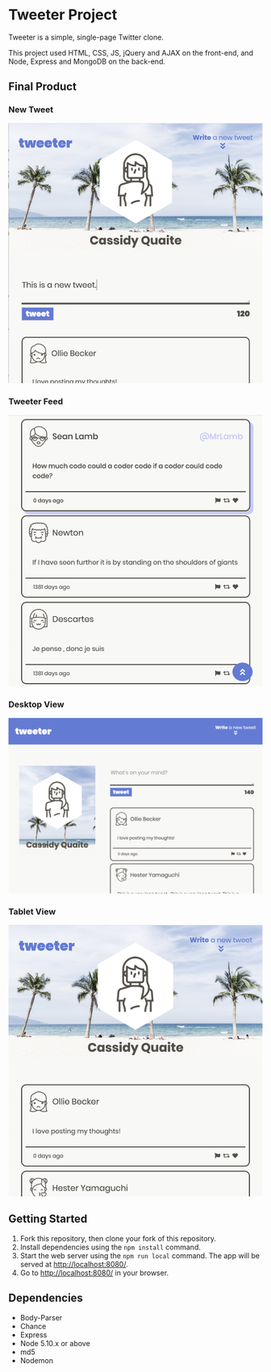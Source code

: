 # Tweeter Project

Tweeter is a simple, single-page Twitter clone.

This project used HTML, CSS, JS, jQuery and AJAX on the front-end, and Node, Express and MongoDB on the back-end.

## Final Product

### New Tweet

!["New Tweet"](https://github.com/cassidyq/tweeter/blob/master/docs/new-tweet.png?raw=true)

### Tweeter Feed

!["Tweeter Feed"](https://github.com/cassidyq/tweeter/blob/master/docs/tweeter-feed.png?raw=true)

### Desktop View

!["Desktop View"](https://github.com/cassidyq/tweeter/blob/master/docs/desktop-view.png?raw=true)

### Tablet View

!["Tablet View"](https://github.com/cassidyq/tweeter/blob/master/docs/tablet-view.png?raw=true)

## Getting Started

1. Fork this repository, then clone your fork of this repository.
2. Install dependencies using the `npm install` command.
3. Start the web server using the `npm run local` command. The app will be served at <http://localhost:8080/>.
4. Go to <http://localhost:8080/> in your browser.

## Dependencies

- Body-Parser
- Chance
- Express
- Node 5.10.x or above
- md5
- Nodemon
